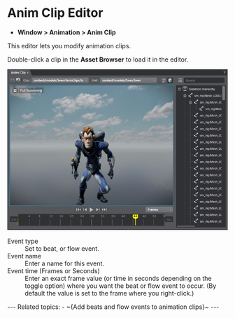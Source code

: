# Anim Clip Editor

- **Window > Animation > Anim Clip**

This editor lets you modify animation clips.

Double-click a clip in the **Asset Browser** to load it in the editor.

![Anim Clip Editor](../images/anim_clip_editor.png)

<dl>

<dt>Event type</dt>

<dd>Set to beat, or flow event.</dd>

<dt>Event name<dt>

<dd>Enter a name for this event.</dd>

<dt>Event time (Frames or Seconds)</dt>

<dd>Enter an exact frame value (or time in seconds depending on the toggle option) where you want the beat or flow event to occur. (By default the value is set to the frame where you right-click.)</dd>

</dl>
---
Related topics:
- ~{Add beats and flow events to animation clips}~
---
